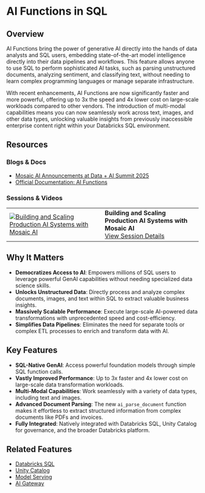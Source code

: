 # AI Functions in SQL

## Overview

AI Functions bring the power of generative AI directly into the hands of data analysts and SQL users, embedding state-of-the-art model intelligence directly into their data pipelines and workflows. This feature allows anyone to use SQL to perform sophisticated AI tasks, such as parsing unstructured documents, analyzing sentiment, and classifying text, without needing to learn complex programming languages or manage separate infrastructure.

With recent enhancements, AI Functions are now significantly faster and more powerful, offering up to 3x the speed and 4x lower cost on large-scale workloads compared to other vendors. The introduction of multi-modal capabilities means you can now seamlessly work across text, images, and other data types, unlocking valuable insights from previously inaccessible enterprise content right within your Databricks SQL environment.

## Resources

### Blogs & Docs
*   [Mosaic AI Announcements at Data + AI Summit 2025](https://www.databricks.com/blog/mosaic-ai-announcements-data-ai-summit-2025)
*   [Official Documentation: AI Functions](https://docs.databricks.com/en/sql/language-manual/sql-ref-functions-ai.html)

### Sessions & Videos

| | |
| --- | --- |
| [![Building and Scaling Production AI Systems with Mosaic AI](https://img.youtube.com/vi/9C-iZqa3ORc/0.jpg)](https://www.youtube.com/watch?v=9C-iZqa3ORc) | **Building and Scaling Production AI Systems with Mosaic AI**<br/>[View Session Details](https://www.databricks.com/dataaisummit/session/building-and-scaling-production-ai-systems-mosaic-ai) |

## Why It Matters

*   **Democratizes Access to AI**: Empowers millions of SQL users to leverage powerful GenAI capabilities without needing specialized data science skills.
*   **Unlocks Unstructured Data**: Directly process and analyze complex documents, images, and text within SQL to extract valuable business insights.
*   **Massively Scalable Performance**: Execute large-scale AI-powered data transformations with unprecedented speed and cost-efficiency.
*   **Simplifies Data Pipelines**: Eliminates the need for separate tools or complex ETL processes to enrich and transform data with AI.

## Key Features

*   **SQL-Native GenAI**: Access powerful foundation models through simple SQL function calls.
*   **Vastly Improved Performance**: Up to 3x faster and 4x lower cost on large-scale data transformation workloads.
*   **Multi-Modal Capabilities**: Work seamlessly with a variety of data types, including text and images.
*   **Advanced Document Parsing**: The new `ai_parse_document` function makes it effortless to extract structured information from complex documents like PDFs and invoices.
*   **Fully Integrated**: Natively integrated with Databricks SQL, Unity Catalog for governance, and the broader Databricks platform.

## Related Features
*   [Databricks SQL](../../databricks-sql/README.md)
*   [Unity Catalog](../../unity-catalog/README.md)
*   [Model Serving](../model-serving/)
*   [AI Gateway](../ai-gateway/)